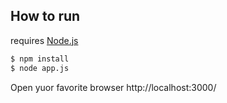## How to run

requires [Node.js](https://nodejs.org/)

```sh
$ npm install
$ node app.js
```

Open yuor favorite browser http://localhost:3000/
